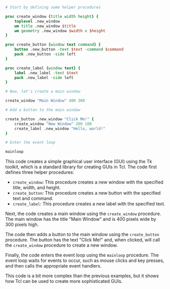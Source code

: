 ```tcl
# Start by defining some helper procedures

proc create_window {title width height} {
    toplevel .new_window
    wm title .new_window $title
    wm geometry .new_window $width x $height
}

proc create_button {window text command} {
    button .new_button -text $text -command $command
    pack .new_button -side left
}

proc create_label {window text} {
    label .new_label -text $text
    pack .new_label -side left
}

# Now, let's create a main window

create_window "Main Window" 400 300

# Add a button to the main window

create_button .new_window "Click Me!" {
    create_window "New Window" 200 100
    create_label .new_window "Hello, world!"
}

# Enter the event loop

mainloop
```

This code creates a simple graphical user interface (GUI) using the Tk toolkit, which is a standard library for creating GUIs in Tcl. The code first defines three helper procedures:

* `create_window`: This procedure creates a new window with the specified title, width, and height.
* `create_button`: This procedure creates a new button with the specified text and command.
* `create_label`: This procedure creates a new label with the specified text.

Next, the code creates a main window using the `create_window` procedure. The main window has the title "Main Window" and is 400 pixels wide by 300 pixels high.

The code then adds a button to the main window using the `create_button` procedure. The button has the text "Click Me!" and, when clicked, will call the `create_window` procedure to create a new window.

Finally, the code enters the event loop using the `mainloop` procedure. The event loop waits for events to occur, such as mouse clicks and key presses, and then calls the appropriate event handlers.

This code is a bit more complex than the previous examples, but it shows how Tcl can be used to create more sophisticated GUIs.